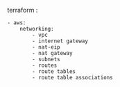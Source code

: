 terraform :

    - aws:
        networking:
            - vpc
            - internet gateway
            - nat-eip
            - nat gateway
            - subnets
            - routes
            - route tables
            - route table associations

